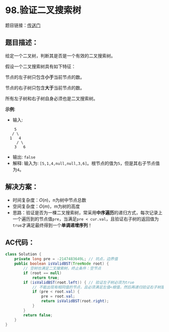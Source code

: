 # 98.验证二叉搜索树
题目链接：[传送门](https://leetcode-cn.com/problems/validate-binary-search-tree/)

## 题目描述：
给定一个二叉树，判断其是否是一个有效的二叉搜索树。

假设一个二叉搜索树具有如下特征：

节点的左子树只包含**小于**当前节点的数。

节点的右子树只包含**大于**当前节点的数。

所有左子树和右子树自身必须也是二叉搜索树。

**示例**:

- 输入:

```
    5
   / \
  1   4
     / \
    3   6
```

- 输出: `false`
- 解释: 输入为: `[5,1,4,null,null,3,6]`。根节点的值为`5`，但是其右子节点值为`4`。

## 解决方案：
- 时间复杂度：$O(n)$，n为树中节点总数
- 空间复杂度：$O(m)$，m为树的高度
- 思路：验证是否为一棵二叉搜索树，常采用**中序遍历**的递归方式，每次记录上一个遍历到的节点值`pre`，当满足`pre < cur.val`，且验证右子树的返回值为`true`才满足最终得到一个**单调递增序列**！

## AC代码：
```java
class Solution {
	private long pre = -2147483649L; // 坑点，边界值
	public boolean isValidBST(TreeNode root) {
		// 空树也满足二叉搜索树，终止条件：空节点
		if (root == null)
			return true;
		if (isValidBST(root.left)) { // 验证左子树必须为true
            // 不能出现有相同值的节点，且必须满足左值<根值，然后再递归验证右子树是否正确
			if (pre < root.val) { 
				pre = root.val;
				return isValidBST(root.right);
			}
		}
		return false;
	}
}
```